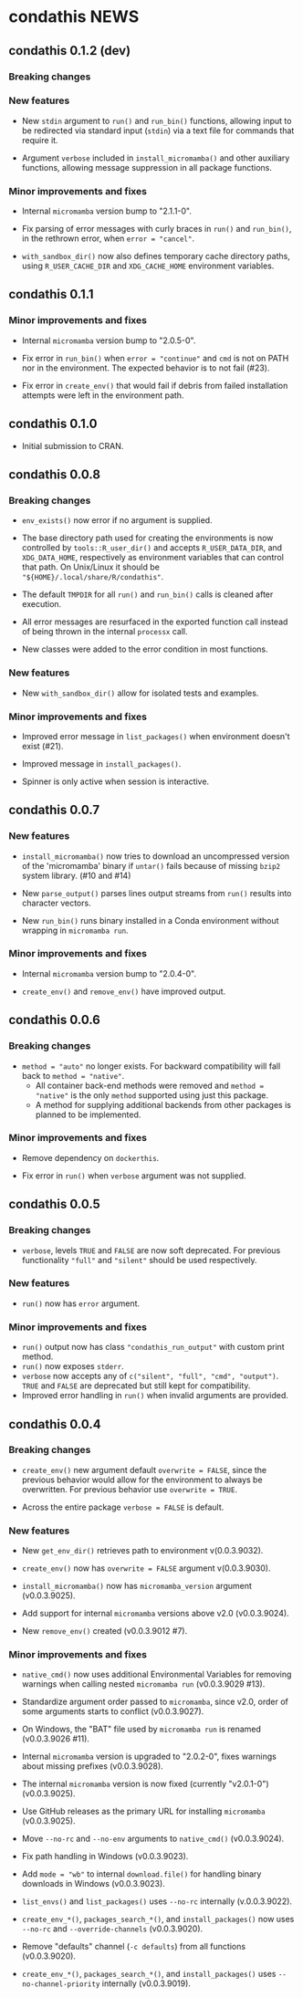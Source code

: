 # condathis NEWS

## condathis 0.1.2 (dev)

### Breaking changes

### New features

* New `stdin` argument to `run()` and `run_bin()` functions, allowing input to
  be redirected via standard input (`stdin`) via a text file for commands that
  require it.

* Argument `verbose` included in `install_micromamba()` and other auxiliary
  functions, allowing message suppression in all package functions.

### Minor improvements and fixes

* Internal `micromamba` version bump to "2.1.1-0".

* Fix parsing of error messages with curly braces in `run()` and `run_bin()`,
  in the rethrown error, when `error = "cancel"`.

* `with_sandbox_dir()` now also defines temporary cache directory paths,
  using `R_USER_CACHE_DIR` and `XDG_CACHE_HOME` environment variables.

## condathis 0.1.1

### Minor improvements and fixes

* Internal `micromamba` version bump to "2.0.5-0".

* Fix error in `run_bin()` when `error = "continue"` and `cmd` is not on
  PATH nor in the environment.
  The expected behavior is to not fail (#23).

* Fix error in `create_env()` that would fail if debris from failed installation
  attempts were left in the environment path.

## condathis 0.1.0

* Initial submission to CRAN.

## condathis 0.0.8

### Breaking changes

* `env_exists()` now error if no argument is supplied.

* The base directory path used for creating the environments is now controlled
  by `tools::R_user_dir()` and accepts `R_USER_DATA_DIR`, and `XDG_DATA_HOME`,
  respectively as environment variables that can control that path.
  On Unix/Linux it should be `"${HOME}/.local/share/R/condathis"`.

* The default `TMPDIR` for all `run()` and `run_bin()` calls is cleaned after
  execution.

* All error messages are resurfaced in the exported function call instead of
  being thrown in the internal `processx` call.

* New classes were added to the error condition in most functions.

### New features

* New `with_sandbox_dir()` allow for isolated tests and examples.

### Minor improvements and fixes

* Improved error message in `list_packages()` when environment doesn't exist (#21).

* Improved message in `install_packages()`.

* Spinner is only active when session is interactive.

## condathis 0.0.7

### New features

* `install_micromamba()` now tries to download an uncompressed version of the
  'micromamba' binary if `untar()` fails because of missing `bzip2` system
  library. (#10 and #14)

* New `parse_output()` parses lines output streams from `run()` results into
  character vectors.

* New `run_bin()` runs binary installed in a Conda environment without wrapping
  in `micromamba run`.

### Minor improvements and fixes

* Internal `micromamba` version bump to "2.0.4-0".

* `create_env()` and `remove_env()` have improved output.

## condathis 0.0.6

### Breaking changes

* `method = "auto"` no longer exists. For backward compatibility will fall back
  to `method = "native"`.
  * All container back-end methods were removed and `method = "native"` is the
    only `method` supported using just this package.
  * A method for supplying additional backends from other packages is planned
    to be implemented.

### Minor improvements and fixes

* Remove dependency on `dockerthis`.

* Fix error in `run()` when `verbose` argument was not supplied.

## condathis 0.0.5

### Breaking changes

* `verbose`, levels `TRUE` and `FALSE` are now soft deprecated.
  For previous functionality `"full"` and `"silent"` should be used respectively.

### New features

* `run()` now has `error` argument.

### Minor improvements and fixes

* `run()` output now has class `"condathis_run_output"` with custom print method.
* `run()` now exposes `stderr`.
* `verbose` now accepts any of `c("silent", "full", "cmd", "output")`.
  `TRUE` and `FALSE` are deprecated but still kept for compatibility.
* Improved error handling in `run()` when invalid arguments are provided.

## condathis 0.0.4

### Breaking changes

* `create_env()` new argument default `overwrite = FALSE`,
  since the previous behavior would allow for the environment to always be overwritten.
  For previous behavior use `overwrite = TRUE`.

* Across the entire package `verbose = FALSE` is default.

### New features

* New `get_env_dir()` retrieves path to environment v(0.0.3.9032).

* `create_env()` now has `overwrite = FALSE` argument v(0.0.3.9030).

* `install_micromamba()` now has `micromamba_version` argument (v0.0.3.9025).

* Add support for internal `micromamba` versions above v2.0 (v0.0.3.9024).

* New `remove_env()` created (v0.0.3.9012 #7).

### Minor improvements and fixes

* `native_cmd()` now uses additional Environmental Variables for removing
  warnings when calling nested `micromamba run` (v0.0.3.9029 #13).

* Standardize argument order passed to `micromamba`, since v2.0, order of some
  arguments starts to conflict (v0.0.3.9027).

* On Windows, the "BAT" file used by `micromamba run` is renamed (v0.0.3.9026 #11).

* Internal `micromamba` version is upgraded to "2.0.2-0", fixes warnings about
  missing prefixes (v0.0.3.9028).
* The internal `micromamba` version is now fixed (currently "v2.0.1-0") (v0.0.3.9025).
* Use GitHub releases as the primary URL for installing `micromamba` (v0.0.3.9025).

* Move `--no-rc` and `--no-env` arguments to `native_cmd()` (v0.0.3.9024).

* Fix path handling in Windows (v0.0.3.9023).
* Add `mode = "wb"` to internal `download.file()` for handling binary downloads
in Windows (v0.0.3.9023).

* `list_envs()` and `list_packages()` uses `--no-rc` internally (v.0.0.3.9022).

* `create_env_*()`, `packages_search_*()`, and `install_packages()` now uses
  `--no-rc` and `--override-channels` (v0.0.3.9020).

* Remove "defaults" channel (`-c defaults`) from all functions (v0.0.3.9020).

* `create_env_*()`, `packages_search_*()`, and `install_packages()` uses
  `--no-channel-priority` internally (v0.0.3.9019).
